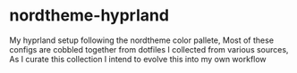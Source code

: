 # nordtheme-hyprland
My hyprland setup following the nordtheme color pallete, Most of these configs are cobbled together from dotfiles I collected from various sources, As I curate this collection I intend to evolve this into my own workflow

